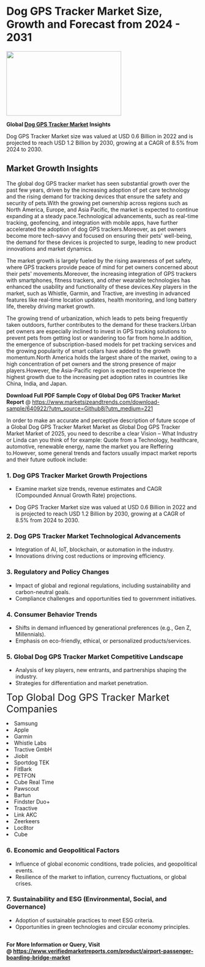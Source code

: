 <H1>Dog GPS Tracker Market Size, Growth and Forecast from 2024 - 2031</H1><img class="aligncenter size-medium wp-image-584254" src="https://thirdeyenews.in/wp-content/uploads/2024/09/Global-Market-Research-300x168.jpeg" alt="" width="300" height="168" /><p><strong>Global&nbsp;<a href="https://www.marketsizeandtrends.com/download-sample/640922/?utm_source=Github8j?utm_medium=221">Dog GPS Tracker Market</a> Insights</strong></p><p>Dog GPS Tracker Market size was valued at USD 0.6 Billion in 2022 and is projected to reach USD 1.2 Billion by 2030, growing at a CAGR of 8.5% from 2024 to 2030.</p><p><h2>Market Growth Insights</h2> <p>The global dog GPS tracker market has seen substantial growth over the past few years, driven by the increasing adoption of pet care technology and the rising demand for tracking devices that ensure the safety and security of pets.With the growing pet ownership across regions such as North America, Europe, and Asia Pacific, the market is expected to continue expanding at a steady pace.Technological advancements, such as real-time tracking, geofencing, and integration with mobile apps, have further accelerated the adoption of dog GPS trackers.Moreover, as pet owners become more tech-savvy and focused on ensuring their pets' well-being, the demand for these devices is projected to surge, leading to new product innovations and market dynamics.</p> <p>The market growth is largely fueled by the rising awareness of pet safety, where GPS trackers provide peace of mind for pet owners concerned about their pets' movements.Moreover, the increasing integration of GPS trackers with smartphones, fitness trackers, and other wearable technologies has enhanced the usability and functionality of these devices.Key players in the market, such as Whistle, Garmin, and Tractive, are investing in advanced features like real-time location updates, health monitoring, and long battery life, thereby driving market growth.</p> <p>The growing trend of urbanization, which leads to pets being frequently taken outdoors, further contributes to the demand for these trackers.Urban pet owners are especially inclined to invest in GPS tracking solutions to prevent pets from getting lost or wandering too far from home.In addition, the emergence of subscription-based models for pet tracking services and the growing popularity of smart collars have added to the growth momentum.North America holds the largest share of the market, owing to a high concentration of pet owners and the strong presence of major players.However, the Asia-Pacific region is expected to experience the highest growth due to the increasing pet adoption rates in countries like China, India, and Japan.</p> <p><span class=""><strong>Download Full PDF Sample Copy of Global Dog GPS Tracker Market Report</strong> @ <a href="https://www.marketsizeandtrends.com/download-sample/640922/?utm_source=Github8j?utm_medium=221" target="_blank">https://www.marketsizeandtrends.com/download-sample/640922/?utm_source=Github8j?utm_medium=221</a></span></p><p>In order to make an accurate and perceptive description of future scope of a Global&nbsp;Dog GPS Tracker Market Market as Global&nbsp;Dog GPS Tracker Market Market of 2025, you need to describe a clear Vision &ndash; What Industry or Linda can you think of for example: Quote from a Technology, healthcare, automotive, renewable energy, name the market you are Reffering to.However, some general trends and factors usually impact market reports and their future outlook include:</p><h3>1.&nbsp;<strong>Dog GPS Tracker Market Growth Projections</strong></h3><ul><li>Examine market size trends, revenue estimates and CAGR (Compounded Annual Growth Rate) projections.</li><li><p>Dog GPS Tracker Market size was valued at USD 0.6 Billion in 2022 and is projected to reach USD 1.2 Billion by 2030, growing at a CAGR of 8.5% from 2024 to 2030.</p></li></ul><h3>2.&nbsp;<strong>Dog GPS Tracker Market Technological Advancements</strong></h3><ul><li>Integration of AI, IoT, blockchain, or automation in the industry.</li><li>Innovations driving cost reductions or improving efficiency.</li></ul><h3>3.&nbsp;<strong>Regulatory and Policy Changes</strong></h3><ul><li>Impact of global and regional regulations, including sustainability and carbon-neutral goals.</li><li>Compliance challenges and opportunities tied to government initiatives.</li></ul><h3>4.&nbsp;<strong>Consumer Behavior Trends</strong></h3><ul><li>Shifts in demand influenced by generational preferences (e.g., Gen Z, Millennials).</li><li>Emphasis on eco-friendly, ethical, or personalized products/services.</li></ul><h3>5.&nbsp;<strong>Global Dog GPS Tracker Market Competitive Landscape</strong></h3><ul><li>Analysis of key players, new entrants, and partnerships shaping the industry.</li><li>Strategies for differentiation and market penetration.</li></ul><p data-pm-slice="1 1 []"><span style="color: inherit; font-family: inherit; font-size: 25px;">Top Global Dog GPS Tracker Market Companies</span></p><div class="" data-test-id=""><p><li>Samsung</li><li> Apple</li><li> Garmin</li><li> Whistle Labs</li><li> Tractive GmbH</li><li> Jiobit</li><li> Sportdog TEK</li><li> FitBark</li><li> PETFON</li><li> Cube Real Time</li><li> Pawscout</li><li> Bartun</li><li> Findster Duo+</li><li> Traactive</li><li> Link AKC</li><li> Zeerkeers</li><li> Loc8tor</li><li> Cube</li></p></div><h3>6.&nbsp;<strong>Economic and Geopolitical Factors</strong></h3><ul><li>Influence of global economic conditions, trade policies, and geopolitical events.</li><li>Resilience of the market to inflation, currency fluctuations, or global crises.</li></ul><h3>7.&nbsp;<strong>Sustainability and ESG (Environmental, Social, and Governance)</strong></h3><ul><li>Adoption of sustainable practices to meet ESG criteria.</li><li>Opportunities in green technologies and circular economy principles.</li></ul><h2><strong style="font-size: 14px;">For More Information or Query, Visit @&nbsp;</strong><a style="background-color: #ffffff; font-size: 14px;" href="https://www.marketsizeandtrends.com/report/dog-gps-tracker-market/" target="_blank">https://www.verifiedmarketreports.com/product/airport-passenger-boarding-bridge-market</a></h2>